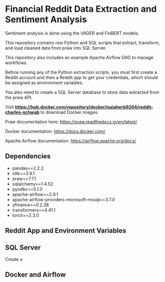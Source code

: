 # Financial Reddit Data Extraction and Sentiment Analysis 

Sentiment analysis is done using the VADER and FinBERT models.

This repository contains raw Python and SQL scripts that extract, transform, and load cleaned data from praw into SQL Server. 

This repository also includes an example Apache Airflow DAG to manage workflows. 

Before running any of the Python extraction scripts, you must first create a Reddit account and then a Reddit app to get your credentials, which should be assigned as environment variables.

You also need to create a SQL Server database to store data extracted from the praw API.

Visit **https://hub.docker.com/repository/docker/isaiaherb9264/reddit-charles-schwab** to download Docker images.

Praw documentation here: https://praw.readthedocs.io/en/latest/

Docker documentation: https://docs.docker.com/

Apache Airflow documentation: https://airflow.apache.org/docs/

## Dependencies
* pandas==2.2.2 
* nltk==3.8.1 
* praw==7.7.1 
* sqlalchemy==1.4.52 
* pyodbc==5.1.0 
* apache-airflow==2.9.1 
* apache-airflow-providers-microsoft-mssql==3.7.0 
* yfinance==0.2.38 
* transformers==4.41.1 
* torch==2.3.0
  
## Reddit App and Environment Variables

## SQL Server
Create a 
## Docker and Airflow


